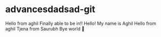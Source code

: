 # advancesdadsad-git

Hello from aghil
Finally able to be in!!
Hello! My name is Aghil
Hello from aghil
Tjena from Saurubh
Bye world
🤪

